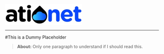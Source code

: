 ![](Content/Images/ATIOnetLogo_250x70.png) 

***

#This is a Dummy Placeholder
> **About:** Only one paragraph to understand if I should read this.	

<!-- Content starts here -->


